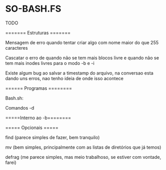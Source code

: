 # SO-BASH.FS

TODO

======= Estruturas =======

Mensagem de erro quando tentar criar algo com nome maior do que 255 caracteres

Cascatar o erro de quando não se tem mais blocos livre e quando não se tem mais inodes livres para o modo -b e -i

Existe algum bug ao salvar a timestamp do arquivo, na conversao esta dando uns erros, nao tenho ideia de onde isso acontece


====== Programas ========

Bash.sh:


Comandos -d


=====Interno ao -b========



===== Opcionais =====

find (parece simples de fazer, bem tranquilo)

mv (bem simples, principalmente com as listas de diretórios que já temos)

defrag (me parece simples, mas meio trabalhoso, se estiver com vontade, farei)

